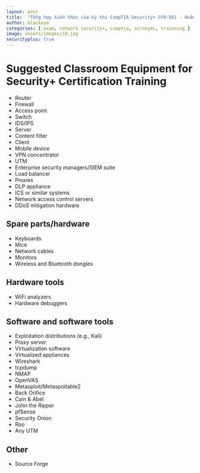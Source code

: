 ```yaml
---
layout: post
title:  "Tổng hợp kiến thức của kỳ thi CompTIA Security+ SY0-501 - Huấn luyện thực tế"
author: blackeye
categories: [ exam, network security+, comptia, acronyms, trainning ]
image: assets/images/10.jpg
securityplus: true
---
```


# Suggested Classroom Equipment for Security+ Certification Training
* Router
* Firewall
* Access point
* Switch
* IDS/IPS
* Server
* Content filter
* Client
* Mobile device
* VPN concentrator
* UTM
* Enterprise security managers/SIEM suite
* Load balancer
* Proxies
* DLP appliance
* ICS or similar systems
* Network access control servers
* DDoS mitigation hardware

## Spare parts/hardware
* Keyboards
* Mice
* Network cables
* Monitors
* Wireless and Bluetooth dongles

## Hardware tools
* WiFi analyzers
* Hardware debuggers

## Software and software tools
* Exploitation distributions (e.g., Kali)
* Proxy server
* Virtualization software
* Virtualized appliances
* Wireshark
* tcpdump
* NMAP
* OpenVAS
* Metasploit/Metaspoitable2
* Back Orifice
* Cain & Abel
* John the Ripper
* pfSense
* Security Onion
* Roo
* Any UTM
## Other
* Source Forge